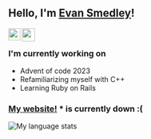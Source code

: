 ## Hello, I'm [Evan Smedley](https://www.linkedin.com/in/evan-smedley/)!

<a href="https://www.linkedin.com/in/evan-smedley/">
  <img align="left" width="24px" src="https://cdn.simpleicons.org/linkedin"  />
</a>
<a href="mailto:evan.smedley22@gmail.com">
  <img align="left" width="26px" src="https://cdn.simpleicons.org/gmail" />
</a>

<br />

### I'm currently working on
- Advent of code 2023
- Refamiliarizing myself with C++
- Learning Ruby on Rails

### [My website!](http://www.evansmedley.ca)  * is currently down :(

![My language stats](https://github-readme-stats-eight-theta.vercel.app/api/top-langs/?username=Evansmedley&layout=compact&langs_count=8&hide_border=true)
<br />

<!--
**Evansmedley/Evansmedley** is a ✨ _special_ ✨ repository because its `README.md` (this file) appears on your GitHub profile.

Here are some ideas to get you started:

- 🔭 I’m currently working on ...
- 🌱 I’m currently learning ...
- 👯 I’m looking to collaborate on ...
- 🤔 I’m looking for help with ...
- 💬 Ask me about ...
- 📫 How to reach me: ...
- 😄 Pronouns: ...
- ⚡ Fun fact: ...
-->
